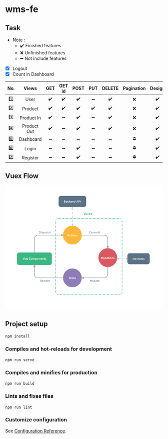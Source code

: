 # wms-fe

## Task

- Note :
    - :heavy_check_mark: Finished features
    - :x: Unfinished features
    - :heavy_minus_sign: Not include features

- [x] Logout
- [x] Count in Dashboard

| No.     | Views       | GET                | GET id             | POST               | PUT                | DELETE             | Pagination | Design             | Modals             | Alert      |
| :-----: | :---------: | :----------------: | :----------------: | :----------------: | :----------------: | :----------------: | :--------: | :----------------: | :----------------: | :--------: |
| :one:   | User        | :heavy_check_mark: | :heavy_check_mark: | :heavy_check_mark: | :heavy_minus_sign: | :heavy_check_mark: | :x:        | :heavy_check_mark: | :heavy_check_mark: | :x:        |
| :two:   | Product     | :heavy_check_mark: | :heavy_check_mark: | :heavy_check_mark: | :heavy_check_mark: | :heavy_check_mark: | :x:        | :heavy_check_mark: | :heavy_check_mark: | :x:        |
| :three: | Product In  | :heavy_check_mark: | :heavy_minus_sign: | :heavy_check_mark: | :heavy_minus_sign: | :heavy_check_mark: | :x:        | :heavy_check_mark: | :heavy_check_mark: | :x:        |
| :four:  | Product Out | :heavy_check_mark: | :heavy_minus_sign: | :heavy_check_mark: | :heavy_minus_sign: | :heavy_check_mark: | :x:        | :heavy_check_mark: | :heavy_check_mark: | :x:        |
| :five:  | Dashboard   | :heavy_minus_sign: | :heavy_minus_sign: | :heavy_minus_sign: | :heavy_minus_sign: | :heavy_minus_sign: | :no_entry: | :heavy_check_mark: | :heavy_minus_sign: | :x:        |
| :six:   | Login       | :heavy_minus_sign: | :heavy_minus_sign: | :heavy_check_mark: | :heavy_minus_sign: | :heavy_minus_sign: | :no_entry: | :heavy_check_mark: | :heavy_minus_sign: | :x:        |
| :seven: | Register    | :heavy_minus_sign: | :heavy_minus_sign: | :heavy_check_mark: | :heavy_minus_sign: | :heavy_minus_sign: | :no_entry: | :heavy_check_mark: | :heavy_minus_sign: | :x:        |

## Vuex Flow

![Flow](./vuex.png)

## Project setup
```
npm install
```

### Compiles and hot-reloads for development
```
npm run serve
```

### Compiles and minifies for production
```
npm run build
```

### Lints and fixes files
```
npm run lint
```

### Customize configuration
See [Configuration Reference](https://cli.vuejs.org/config/).
